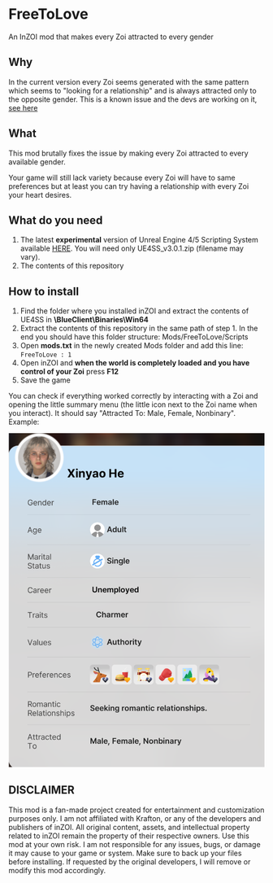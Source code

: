 # FreeToLove
An InZOI mod that makes every Zoi attracted to every gender

## Why
In the current version every Zoi seems generated with the same pattern which seems to "looking for a relationship" and is always attracted only to the opposite gender.
This is a known issue and the devs are working on it, [see here](https://playinzoi.com/en/news/8432)

## What
This mod brutally fixes the issue by making every Zoi attracted to every available gender. 

Your game will still lack variety because every Zoi will have to same preferences but at least you can try having a relationship with every Zoi your heart desires.

## What do you need

1) The latest **experimental** version of Unreal Engine 4/5 Scripting System available [HERE](https://github.com/UE4SS-RE/RE-UE4SS/releases/tag/experimental-latest). You will need only UE4SS_v3.0.1.zip (filename may vary).
2) The contents of this repository

## How to install

1) Find the folder where you installed inZOI and extract the contents of UE4SS in **\BlueClient\Binaries\Win64**
2) Extract the contents of this repository in the same path of step 1. In the end you should have this folder structure: Mods/FreeToLove/Scripts
3) Open **mods.txt** in the newly created Mods folder and add this line: ```FreeToLove : 1```
4) Open inZOI and **when the world is completely loaded and you have control of your Zoi** press **F12**
5) Save the game

You can check if everything worked correctly by interacting with a Zoi and opening the little summary menu (the little icon next to the Zoi name when you interact). It should say "Attracted To: Male, Female, Nonbinary".
Example:

![Example image showing Zoi attracted to every available gender](https://raw.githubusercontent.com/PaaaulZ/FreeToLove/refs/heads/main/example.png)

## DISCLAIMER

This mod is a fan-made project created for entertainment and customization purposes only. I am not affiliated with Krafton, or any of the developers and publishers of inZOI. All original content, assets, and intellectual property related to inZOI remain the property of their respective owners.
Use this mod at your own risk. I am not responsible for any issues, bugs, or damage it may cause to your game or system. Make sure to back up your files before installing.
If requested by the original developers, I will remove or modify this mod accordingly.

